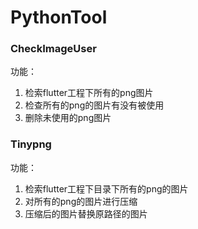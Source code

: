 # PythonTool

### CheckImageUser

功能：

1. 检索flutter工程下所有的png图片
2. 检查所有的png的图片有没有被使用
3. 删除未使用的png图片

### Tinypng

功能：

1. 检索flutter工程下目录下所有的png的图片
2. 对所有的png的图片进行压缩
3. 压缩后的图片替换原路径的图片